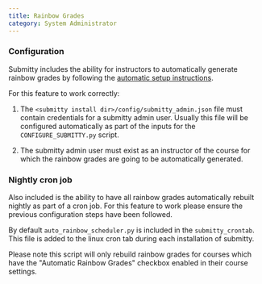 ```yaml
---
title: Rainbow Grades
category: System Administrator
---
```


### Configuration
Submitty includes the ability for instructors to automatically generate rainbow grades by following the 
[automatic setup instructions](../instructor/rainbow_grades/automatic_setup).
  
For this feature to work correctly:

1. The ```<submitty install dir>/config/submitty_admin.json``` file must contain credentials for a submitty admin user. 
Usually this file will be configured automatically as part of the inputs for the ```CONFIGURE_SUBMITTY.py``` script.

1. The submitty admin user must exist as an instructor of the course for which the rainbow grades are going to be automatically
generated.

### Nightly cron job
Also included is the ability to have all rainbow grades automatically rebuilt nightly as part of a cron job.  For this 
feature to work please ensure the previous configuration steps have been followed.

By default ```auto_rainbow_scheduler.py``` is included in the ```submitty_crontab```.  This file is added to the linux 
cron tab during each installation of submitty.

Please note this script will only rebuild rainbow grades for courses which have the "Automatic Rainbow Grades" checkbox
enabled in their course settings.